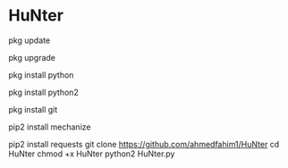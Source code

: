 # HuNter
pkg update

pkg upgrade

pkg install python

pkg install python2

pkg install git

pip2 install mechanize

pip2 install requests
git clone https://github.com/ahmedfahim1/HuNter
cd HuNter
chmod +x HuNter
python2 HuNter.py
